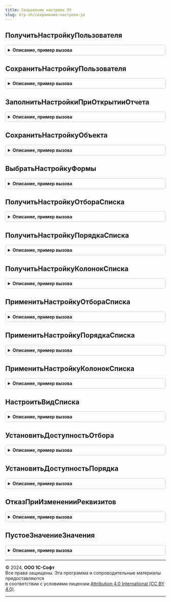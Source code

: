 ```yaml
---
title: Сохранение настроек УХ
slug: erp-uh/сохранение-настроек-ух
---
```



## ПолучитьНастройкуПользователя
<details style="margin: 1em 0; padding: 0.5em; border: 1px solid #ccc; border-radius: 6px;">

<summary style="font-weight: bold; cursor: pointer;">Описание, пример вызова</summary>

```bsl
// ПРОЦЕДУРЫ И ФУНКЦИИ МЕХАНИЗМА УПРАВЛЕНИЯ НАСТРОЙКАМИ

Функция ПолучитьНастройкуПользователя(НастраиваемыйОбъект,ТипНастройки,Пользователь = Неопределено) Экспорт
```

Пример вызова
```bsl
Результат = СохранениеНастроекУХ.ПолучитьНастройкуПользователя(НастраиваемыйОбъект, ТипНастройки, Пользователь);
```
</details>

## СохранитьНастройкуПользователя
<details style="margin: 1em 0; padding: 0.5em; border: 1px solid #ccc; border-radius: 6px;">

<summary style="font-weight: bold; cursor: pointer;">Описание, пример вызова</summary>

```bsl

Процедура СохранитьНастройкуПользователя(НастраиваемыйОбъект,ТипНастройки,Пользователь,ДанныеНастройки,Описание="") Экспорт
```

Пример вызова
```bsl
СохранениеНастроекУХ.СохранитьНастройкуПользователя(НастраиваемыйОбъект, ТипНастройки, Пользователь, ДанныеНастройки, Описание);
```
</details>

## ЗаполнитьНастройкиПриОткрытииОтчета
<details style="margin: 1em 0; padding: 0.5em; border: 1px solid #ccc; border-radius: 6px;">

<summary style="font-weight: bold; cursor: pointer;">Описание, пример вызова</summary>

```bsl

Функция ЗаполнитьНастройкиПриОткрытииОтчета(ОтчетОбъект) Экспорт
```

Пример вызова
```bsl
Результат = СохранениеНастроекУХ.ЗаполнитьНастройкиПриОткрытииОтчета(ОтчетОбъект) 
```
</details>

## СохранитьНастройкуОбъекта
<details style="margin: 1em 0; padding: 0.5em; border: 1px solid #ccc; border-radius: 6px;">

<summary style="font-weight: bold; cursor: pointer;">Описание, пример вызова</summary>

```bsl

// Процедура сохраняет настройки формы.
//
// Параметры:
//  СохраненнаяНастройка       - СправочникСсылка.СохраненныеНастройки - сохраняемая настройка.
//  СохраняемыеНастройки - параметры настройки формы.
//
Процедура СохранитьНастройкуОбъекта(СохраненнаяНастройка, СохраняемыеНастройки,Описание="") Экспорт
```

Пример вызова
```bsl
СохранениеНастроекУХ.СохранитьНастройкуОбъекта(СохраненнаяНастройка, СохраняемыеНастройки, Описание);
```
</details>

## ВыбратьНастройкуФормы
<details style="margin: 1em 0; padding: 0.5em; border: 1px solid #ccc; border-radius: 6px;">

<summary style="font-weight: bold; cursor: pointer;">Описание, пример вызова</summary>

```bsl

// Процедура открывает форму выбора настройки форм.
//
// Параметры:
//  ФормаВладелец            - Форма - форма, которая является владельцем формы выбора.
//  НастраиваемыйОбъект       - объект, для которой выбирается настройка.
//  РежимСохраненияНастройки - Истина - форма открыта для выбора сохраняемой настройки.
//
Процедура ВыбратьНастройкуФормы(СохраненнаяНастройка, ФормаВладелец, НастраиваемыйОбъект, РежимСохраненияНастройки) Экспорт
```

Пример вызова
```bsl
СохранениеНастроекУХ.ВыбратьНастройкуФормы(СохраненнаяНастройка, ФормаВладелец, НастраиваемыйОбъект, РежимСохраненияНастройки) 
```
</details>

## ПолучитьНастройкуОтбораСписка
<details style="margin: 1em 0; padding: 0.5em; border: 1px solid #ccc; border-radius: 6px;">

<summary style="font-weight: bold; cursor: pointer;">Описание, пример вызова</summary>

```bsl

// Возвращает настройки отбора списка в виде таблицы
//
// Параметры:
//  Отбор - (Отбор) - отбор, по которому строится таблица
//
// Возвращаемое значение:
//  (ТаблицаЗначений) - таблица с значениями отбора
//
Функция ПолучитьНастройкуОтбораСписка(Отбор) Экспорт
```

Пример вызова
```bsl
Результат = СохранениеНастроекУХ.ПолучитьНастройкуОтбораСписка(Отбор) 
```
</details>

## ПолучитьНастройкуПорядкаСписка
<details style="margin: 1em 0; padding: 0.5em; border: 1px solid #ccc; border-radius: 6px;">

<summary style="font-weight: bold; cursor: pointer;">Описание, пример вызова</summary>

```bsl

// Возвращает натсройки сортировок списка в виде таблицы
//
// Параметры:
//  Порядок - (Порядок) - Порядок, по которому строится таблица
//
// Возвращаемое значение:
//  (ТаблицаЗначений) - таблица с значениями сортировок
//
Функция ПолучитьНастройкуПорядкаСписка(Порядок) Экспорт
```

Пример вызова
```bsl
Результат = СохранениеНастроекУХ.ПолучитьНастройкуПорядкаСписка(Порядок) 
```
</details>

## ПолучитьНастройкуКолонокСписка
<details style="margin: 1em 0; padding: 0.5em; border: 1px solid #ccc; border-radius: 6px;">

<summary style="font-weight: bold; cursor: pointer;">Описание, пример вызова</summary>

```bsl

// Возвращает натсройки колонок списка в виде таблицы.
//
// Параметры:
//  Колонки - (Колонки) - колонки списка, по которым строится таблица
//
// Возвращаемое значение:
//  (ТаблицаЗначений) - таблица с значениями настройк
//
Функция ПолучитьНастройкуКолонокСписка(Колонки) Экспорт
```

Пример вызова
```bsl
Результат = СохранениеНастроекУХ.ПолучитьНастройкуКолонокСписка(Колонки) 
```
</details>

## ПрименитьНастройкуОтбораСписка
<details style="margin: 1em 0; padding: 0.5em; border: 1px solid #ccc; border-radius: 6px;">

<summary style="font-weight: bold; cursor: pointer;">Описание, пример вызова</summary>

```bsl

// Устанавливает настройки отбора списка по сохраненным значениям из таблицы.
//
// Параметры:
//  СтруктураНастроек - Структура - структура применяемых настроек.
//  КлючЗначения      - Строка - ключ применяемой настройки.
//  Отбор             - (Отбор) - Настройка отбора формы
//
Процедура ПрименитьНастройкуОтбораСписка(СтруктураНастроек, КлючЗначения, Отбор) Экспорт
```

Пример вызова
```bsl
СохранениеНастроекУХ.ПрименитьНастройкуОтбораСписка(СтруктураНастроек, КлючЗначения, Отбор) 
```
</details>

## ПрименитьНастройкуПорядкаСписка
<details style="margin: 1em 0; padding: 0.5em; border: 1px solid #ccc; border-radius: 6px;">

<summary style="font-weight: bold; cursor: pointer;">Описание, пример вызова</summary>

```bsl

// Устанавливает настройки сортировки списка по сохраненным значениям из таблицы
//
// Параметры:
//  СтруктураНастроек - Структура - структура применяемых настроек.
//  КлючЗначения      - Строка - ключ применяемой настройки.
//  Порядок           - (Порядок) - настройка порядка формы.
//
Процедура ПрименитьНастройкуПорядкаСписка(СтруктураНастроек, КлючЗначения, Порядок, НастройкаПорядка) Экспорт
```

Пример вызова
```bsl
СохранениеНастроекУХ.ПрименитьНастройкуПорядкаСписка(СтруктураНастроек, КлючЗначения, Порядок, НастройкаПорядка) 
```
</details>

## ПрименитьНастройкуКолонокСписка
<details style="margin: 1em 0; padding: 0.5em; border: 1px solid #ccc; border-radius: 6px;">

<summary style="font-weight: bold; cursor: pointer;">Описание, пример вызова</summary>

```bsl

// Устанавливает настройки колонок списка по сохраненным значениям из таблицы.
//
// Параметры:
//  СтруктураНастроек - Структура - структура применяемых настроек.
//  КлючЗначения      - Строка - ключ применяемой настройки.
//  Колонки           - (Колонки) - настраиваемые колонки списка.
//
Процедура ПрименитьНастройкуКолонокСписка(СтруктураНастроек, КлючЗначения, Колонки) Экспорт
```

Пример вызова
```bsl
СохранениеНастроекУХ.ПрименитьНастройкуКолонокСписка(СтруктураНастроек, КлючЗначения, Колонки) 
```
</details>

## НастроитьВидСписка
<details style="margin: 1em 0; padding: 0.5em; border: 1px solid #ccc; border-radius: 6px;">

<summary style="font-weight: bold; cursor: pointer;">Описание, пример вызова</summary>

```bsl


Процедура НастроитьВидСписка(ТабличноеПоле, Пользователь) Экспорт
```

Пример вызова
```bsl
СохранениеНастроекУХ.НастроитьВидСписка(ТабличноеПоле, Пользователь) 
```
</details>

## УстановитьДоступностьОтбора
<details style="margin: 1em 0; padding: 0.5em; border: 1px solid #ccc; border-radius: 6px;">

<summary style="font-weight: bold; cursor: pointer;">Описание, пример вызова</summary>

```bsl


Процедура УстановитьДоступностьОтбора(ТабличноеПоле, Знач ОбязательныеОтборы = "") Экспорт
```

Пример вызова
```bsl
СохранениеНастроекУХ.УстановитьДоступностьОтбора(ТабличноеПоле, ОбязательныеОтборы);
```
</details>

## УстановитьДоступностьПорядка
<details style="margin: 1em 0; padding: 0.5em; border: 1px solid #ccc; border-radius: 6px;">

<summary style="font-weight: bold; cursor: pointer;">Описание, пример вызова</summary>

```bsl

// Процедура устанавливает доступность всех элементов управления порядком списка.
//
// Параметры:
//  ТабличноеПоле - табличное поле списка.
//
Процедура УстановитьДоступностьПорядка(ТабличноеПоле, Доступность = Истина) Экспорт
```

Пример вызова
```bsl
СохранениеНастроекУХ.УстановитьДоступностьПорядка(ТабличноеПоле, Доступность);
```
</details>

## ОтказПриИзмененииРеквизитов
<details style="margin: 1em 0; padding: 0.5em; border: 1px solid #ccc; border-radius: 6px;">

<summary style="font-weight: bold; cursor: pointer;">Описание, пример вызова</summary>

```bsl

// Проверяет, были ли изменены указанные реквизиты объекта.
// Предназначена для установки Отказ в проверках перед записью объекта.
//
// Параметры:
//  Объект    - проверяемый объект.
//  Реквизиты - строка - список проверяемых реквизитов через запятую.
//  Отказ     - устанавливается в Истина, если реквизит был изменен.
//
Процедура ОтказПриИзмененииРеквизитов(Объект, Знач Реквизиты, Отказ) Экспорт
```

Пример вызова
```bsl
СохранениеНастроекУХ.ОтказПриИзмененииРеквизитов(Объект, Реквизиты, Отказ) 
```
</details>

## ПустоеЗначениеЗначения
<details style="margin: 1em 0; padding: 0.5em; border: 1px solid #ccc; border-radius: 6px;">

<summary style="font-weight: bold; cursor: pointer;">Описание, пример вызова</summary>

```bsl


// Функция проверяет, переданный параметр, пустой он, или нет.
//
// Параметры:
//  Параметр - параметр, значение которого проверяется.
//
// Возвращаемое значение:
//  Истина - параметр пустой;
//  Ложь   - параметр не пустой.
//
Функция ПустоеЗначениеЗначения(Значение) Экспорт
```

Пример вызова
```bsl
Результат = СохранениеНастроекУХ.ПустоеЗначениеЗначения(Значение) 
```
</details>

---

© 2024, **ООО 1С-Софт**  
Все права защищены. Эта программа и сопроводительные материалы предоставляются  
в соответствии с условиями лицензии [Attribution 4.0 International (CC BY 4.0)](https://creativecommons.org/licenses/by/4.0/legalcode).

---
